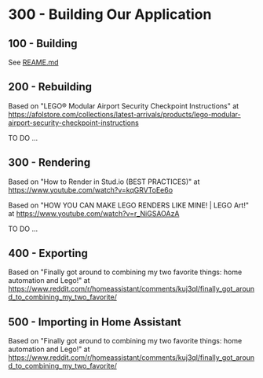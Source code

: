 # 300 - Building Our Application

## 100 - Building

See [REAME.md](./100/README.md)

## 200 - Rebuilding

Based on "LEGO® Modular Airport Security Checkpoint Instructions" at https://afolstore.com/collections/latest-arrivals/products/lego-modular-airport-security-checkpoint-instructions

TO DO ...

## 300 - Rendering

Based on "How to Render in Stud.io (BEST PRACTICES)" at https://www.youtube.com/watch?v=kqGRVToEe6o

Based on "HOW YOU CAN MAKE LEGO RENDERS LIKE MINE! | LEGO Art!" at https://www.youtube.com/watch?v=r_NiGSAOAzA

TO DO ...

## 400 - Exporting

Based on "Finally got around to combining my two favorite things: home automation and Lego!" at https://www.reddit.com/r/homeassistant/comments/kuj3ql/finally_got_around_to_combining_my_two_favorite/

## 500 - Importing in Home Assistant

Based on "Finally got around to combining my two favorite things: home automation and Lego!" at https://www.reddit.com/r/homeassistant/comments/kuj3ql/finally_got_around_to_combining_my_two_favorite/
